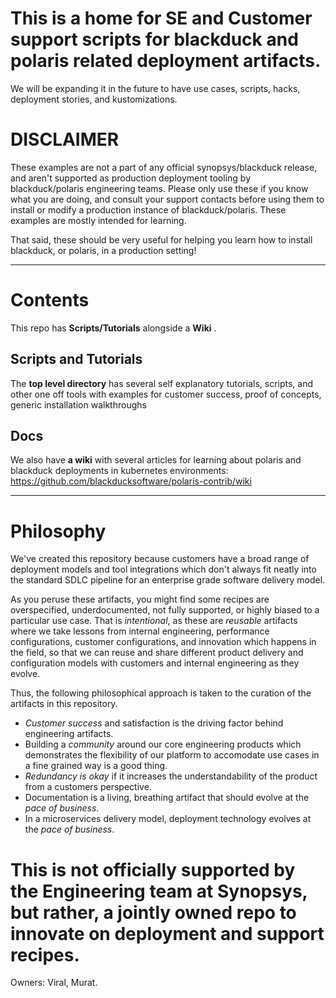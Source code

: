 # This is a home for SE and Customer support scripts for blackduck and polaris related deployment artifacts.

We will be expanding it in the future to have use cases, scripts, hacks, deployment stories, and kustomizations.

# DISCLAIMER

These examples are not a part of any official synopsys/blackduck release, and aren't supported as production
deployment tooling by blackduck/polaris engineering teams.  Please only use these if you know what you are doing, and consult your support contacts before using them  to install or modify a production instance of blackduck/polaris.  These examples are mostly intended for learning.

That said, these should be very useful for helping you learn how to install blackduck, or polaris, in a production setting!

-------------------------------------------


# Contents 

This repo has **Scripts/Tutorials** alongside a **Wiki** . 

## Scripts and Tutorials

The **top level directory** has several self explanatory tutorials, scripts, and other one off tools with examples for
customer success, proof of concepts, generic installation walkthroughs

## Docs

We also have **a wiki** with several articles for learning about polaris and blackduck deployments in kubernetes environments: 
https://github.com/blackducksoftware/polaris-contrib/wiki


-------------------------------------------

# Philosophy

We've created this repository because customers have a broad range of deployment models and tool integrations which don't always fit neatly into the standard SDLC pipeline for an enterprise grade software delivery model.

As you peruse these artifacts, you might find some recipes are overspecified, underdocumented, not fully supported, or highly biased to a particular use case.  That is *intentional*, as these are *reusable* artifacts where we take lessons from internal engineering, performance configurations, customer configurations, and innovation which happens in the field, so that we can reuse and share different product delivery and configuration models with customers and internal engineering as they evolve.

Thus, the following philosophical approach is taken to the curation of the artifacts in this repository.

- *Customer success* and satisfaction is the driving factor behind engineering artifacts.
- Building a *community* around our core engineering products which demonstrates the flexibility of our platform to accomodate use cases in a fine grained way is a good thing. 
- *Redundancy is okay* if it increases the understandability of the product from a customers perspective.
- Documentation is a living, breathing artifact that should evolve at the *pace of business*.
- In a microservices delivery model, deployment technology evolves at the *pace of business*.

# This is not officially supported by the Engineering team at Synopsys, but rather, a jointly owned repo to innovate on deployment and support recipes.

Owners: Viral, Murat.

